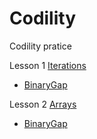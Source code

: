 # Codility
Codility pratice

Lesson 1 <a href ="https://github.com/Eddie02582/Codility/tree/master/Lesson%201"> Iterations</a>
<ul>
    <li><a href ="https://github.com/Eddie02582/Codility/tree/master/Lesson%201/BinaryGap">BinaryGap</a></li>
</ul>


Lesson 2 <a href ="https://github.com/Eddie02582/Codility/tree/master/Lesson%201"> Arrays</a>
<ul>
    <li><a href ="https://github.com/Eddie02582/Codility/tree/master/Lesson%201/BinaryGap">BinaryGap</a></li>
</ul>